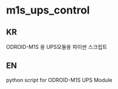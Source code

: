 # m1s_ups_control
## KR
ODROID-M1S 용 UPS모듈용 파이썬 스크립트

## EN
python script for ODROID-M1S UPS Module

